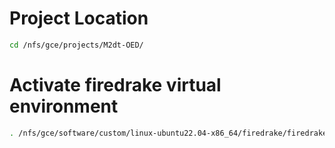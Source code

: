 # Project Location
```bash
cd /nfs/gce/projects/M2dt-OED/
```

# Activate firedrake virtual environment
```bash
. /nfs/gce/software/custom/linux-ubuntu22.04-x86_64/firedrake/firedrake/bin/activate
```